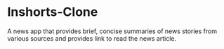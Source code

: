 # Inshorts-Clone
A news app that provides brief, concise summaries of news stories from various sources and provides link to read the news article.
